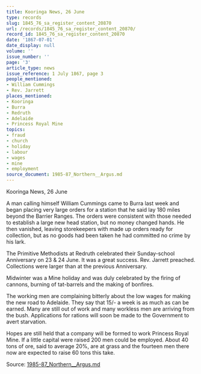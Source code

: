 ```yaml
---
title: Kooringa News, 26 June
type: records
slug: 1845_76_sa_register_content_20870
url: /records/1845_76_sa_register_content_20870/
record_id: 1845_76_sa_register_content_20870
date: '1867-07-01'
date_display: null
volume: ''
issue_number: ''
page: '3'
article_type: news
issue_reference: 1 July 1867, page 3
people_mentioned:
- William Cummings
- Rev. Jarrett
places_mentioned:
- Kooringa
- Burra
- Redruth
- Adelaide
- Princess Royal Mine
topics:
- fraud
- church
- holiday
- labour
- wages
- mine
- employment
source_document: 1985-87_Northern__Argus.md
---
```


Kooringa News, 26 June

A man calling himself William Cummings came to Burra last week and began placing very large orders for a station that he said lay 180 miles beyond the Barrier Ranges.  The orders were consistent with those needed to establish a large new head station, but no money changed hands.  He then vanished, leaving storekeepers with made up orders ready for collection, but as no goods had been taken he had committed no crime by his lark.

The Primitive Methodists at Redruth celebrated their Sunday-school Anniversary on 23 & 24 June.  It was a great success.  Rev. Jarrett preached.  Collections were larger than at the previous Anniversary.

Midwinter was a Mine holiday and was duly celebrated by the firing of cannons, burning of tat-barrels and the making of bonfires.

The working men are complaining bitterly about the low wages for making the new road to Adelaide.  They say that 15/- a week is as much as can be earned.  Many are still out of work and many workless men are arriving from the bush.  Applications for rations will soon be made to the Government to avert starvation.

Hopes are still held that a company will be formed to work Princess Royal Mine.  If a little capital were raised 200 men could be employed.  About 40 tons of ore, said to average 20%, are at grass and the fourteen men there now are expected to raise 60 tons this take.

Source: [1985-87_Northern__Argus.md](/downloads/markdown/1985-87_Northern__Argus.md)
